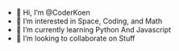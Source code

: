 - 👋 Hi, I’m @CoderKoen
- 👀 I’m interested in Space, Coding, and Math
- 🌱 I’m currently learning Python And Javascript
- 💞️ I’m looking to collaborate on Stuff

<!---
CoderKoen/CoderKoen is a ✨ special ✨ repository because its `README.md` (this file) appears on your GitHub profile.
You can click the Preview link to take a look at your changes.
--->
